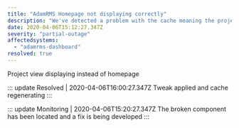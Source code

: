 ```yaml
---
title: "AdamRMS Homepage not displaying correctly"
description: "We've detected a problem with the cache meaning the project view displays instead of the homepage"
date: 2020-04-06T15:12:27.347Z
severity: "partial-outage"
affectedsystems:
  - "adamrms-dashboard"
resolved: true
---
```


Project view displaying instead of homepage

<!--- language code: en -->


<!-- Definition of the Incident Updates -->
::: update Resolved | 2020-04-06T16:00:27.347Z
Tweak applied and cache regenerating
:::

::: update Monitoring | 2020-04-06T15:20:27.347Z
The broken component has been located and a fix is being developed
:::
